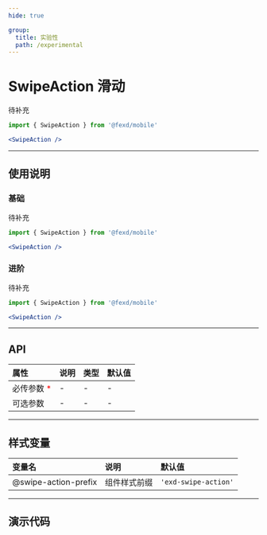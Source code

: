 ```yaml
---
hide: true

group:
  title: 实验性
  path: /experimental
---
```


# SwipeAction 滑动 <ImportCost name="SwipeAction" />

待补充

<!-- prettier-ignore -->
```jsx | pure
import { SwipeAction } from '@fexd/mobile'

<SwipeAction />
```

---

## 使用说明

### 基础

待补充

<!-- prettier-ignore -->
```jsx | pure
import { SwipeAction } from '@fexd/mobile'

<SwipeAction />
```

### 进阶

待补充

<!-- prettier-ignore -->
```jsx | pure
import { SwipeAction } from '@fexd/mobile'

<SwipeAction />
```

---

## API

| 属性                                         | 说明 | 类型 | 默认值 |
| :------------------------------------------- | :--- | :--- | :----- |
| 必传参数 <span style="color: red;">\*</span> | -    | -    | -      |
| 可选参数                                     | -    | -    | -      |

---

## 样式变量

| 变量名               | 说明         | 默认值              |
| :------------------- | :----------- | :------------------ |
| @swipe-action-prefix | 组件样式前缀 | `'exd-swipe-action'` |

---

## 演示代码

<code src="./demos/demo1/index.tsx" />
